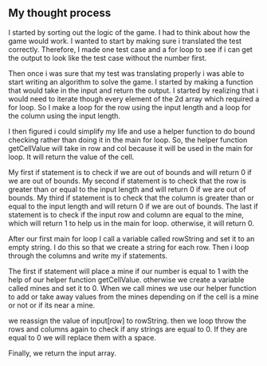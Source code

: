 

## My thought process

I started by sorting out the logic of the game. I had to think about how the game would work. I wanted to start by making sure i translated the test correctly. Therefore, I made one test case and a for loop to see if i can get the output to look like the test case without the number first. 

Then once i was sure that my test was translating properly i was able to start writing an algorithm to solve the game. I started by making a function that would take in the input and return the output. I started by realizing that i would need to iterate though every element of the 2d array which required a for loop. So I make a loop for the row using the input length and a loop for the column using the input length.

I then figured i could simplify my life and use a helper function to do bound checking rather than doing it in the main for loop. So, the helper function getCellValue will take in row and col because it will be used in the main for loop. It will return the value of the cell. 

My first if statement is to check if we are out of bounds and will return 0 if we are out of bounds. My second if statement is to check that the row is greater than or equal to the input length and will return 0 if we are out of bounds. My third if statement is to check that the column is greater than or equal to the input length and will return 0 if we are out of bounds.
The last if statement is to check if the input row and column are equal to the mine, which will return 1 to help us in the main for loop. otherwise, it will return 0.

After our first main for loop I call a variable called rowString and set it to an empty string. I do this so that we create a string for each row. Then i loop through the columns and write my if statements.

The first if statement will place a mine if our number is equal to 1 with the help of our helper function getCellValue.
otherwise we create a variable called mines and set it to 0. 
When we call mines we use our helper function to add or take away values from the mines depending on if the cell is a mine or not or if its near a mine.

we reassign the value of input[row] to rowString.
then we loop throw the rows and columns again  to check if any strings are equal to 0. If they are equal to 0 we will replace them with a space. 

Finally, we return the input array.
